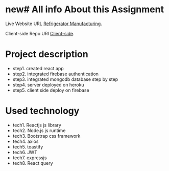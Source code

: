 # new# All info About this Assignment

Live Website URL [Refrigerator Manufacturing](https://refrigerator-manufacturing.web.app/).

Client-side Repo URl [Client-side](https://github.com/programming-hero-web-course1/manufacturer-website-client-side-Imrancu).

# Project description

- step1. created react app
- step2. integrated firebase authentication
- step3. integrated mongodb database step by step
- step4. server deployed on heroku
- step5. client side deploy on firebase

# Used technology
- tech1. Reactjs js library
- tech2. Node.js js runtime
- tech3. Bootstrap css framework
- tech4. axios
- tech5. toastify
- tech6. JWT
- tech7. expressjs
- tech8. React query